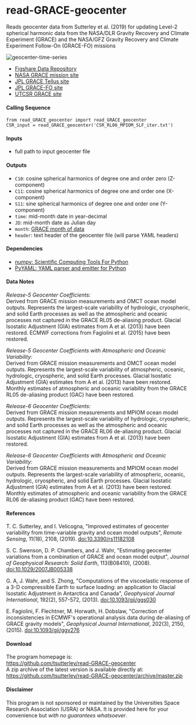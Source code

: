 read-GRACE-geocenter
====================

Reads geocenter data from Sutterley et al. (2019) for updating Level-2 spherical
harmonic data from the NASA/DLR Gravity Recovery and Climate Experiment
(GRACE) and the NASA/GFZ Gravity Recovery and Climate Experiment Follow-On
(GRACE-FO) missions  

![geocenter-time-series](https://tsutterley.github.io/references/Sutterley-2019bx.png)

- [Figshare Data Repository](https://doi.org/10.6084/m9.figshare.7388540)  
- [NASA GRACE mission site](http://www.nasa.gov/mission_pages/Grace/index.html)  
- [JPL GRACE Tellus site](http://grace.jpl.nasa.gov/)  
- [JPL GRACE-FO site](https://gracefo.jpl.nasa.gov/)
- [UTCSR GRACE site](http://www.csr.utexas.edu/grace/)  

#### Calling Sequence
```
from read_GRACE_geocenter import read_GRACE_geocenter
CSR_input = read_GRACE_geocenter('CSR_RL06_MPIOM_SLF_iter.txt')
```
#### Inputs
 - full path to input geocenter file  

#### Outputs
 - `C10`: cosine spherical harmonics of degree one and order zero (Z-component)
 - `C11`: cosine spherical harmonics of degree one and order one (X-component)
 - `S11`: sine spherical harmonics of degree one and order one (Y-component)
 - `time`: mid-month date in year-decimal  
 - `JD`:  mid-month date as Julian day  
 - `month`: [GRACE month of data](https://tsutterley.github.io/data/GRACE-Months.html)  
 - `header`: text header of the geocenter file (will parse YAML headers)  

#### Dependencies
 - [numpy: Scientific Computing Tools For Python](http://www.numpy.org)  
 - [PyYAML: YAML parser and emitter for Python](https://github.com/yaml/pyyaml)  

#### Data Notes

*Release-5 Geocenter Coefficients:*  
Derived from GRACE mission measurements and OMCT ocean model outputs.
Represents the largest-scale variability of hydrologic, cryospheric, and solid
Earth processes as well as the atmospheric and oceanic processes not captured
in the GRACE RL05 de-aliasing product.  Glacial Isostatic Adjustment (GIA)
estimates from A et al. (2013) have been restored.  ECMWF corrections from
Fagiolini et al. (2015) have been restored.  

*Release-5 Geocenter Coefficients with Atmospheric and Oceanic Variability:*  
Derived from GRACE mission measurements and OMCT ocean model outputs.
Represents the largest-scale variability of atmospheric, oceanic, hydrologic,
cryospheric, and solid Earth processes.  Glacial Isostatic Adjustment (GIA)
estimates from A et al. (2013) have been restored.  Monthly estimates of
atmospheric and oceanic variability from the GRACE RL05 de-aliasing product
(GAC) have been restored.  

*Release-6 Geocenter Coefficients:*  
Derived from GRACE mission measurements and MPIOM ocean model outputs.
Represents the largest-scale variability of hydrologic, cryospheric, and solid
Earth processes as well as the atmospheric and oceanic processes not captured
in the GRACE RL06 de-aliasing product.  Glacial Isostatic Adjustment (GIA)
estimates from A et al. (2013) have been restored.  

*Release-6 Geocenter Coefficients with Atmospheric and Oceanic Variability:*  
Derived from GRACE mission measurements and MPIOM ocean model outputs.
Represents the largest-scale variability of atmospheric, oceanic, hydrologic,
cryospheric, and solid Earth processes.  Glacial Isostatic Adjustment (GIA)
estimates from A et al. (2013) have been restored.  Monthly estimates of
atmospheric and oceanic variability from the GRACE RL06 de-aliasing product
(GAC) have been restored.  

#### References
T. C. Sutterley, and I. Velicogna, "Improved estimates of geocenter variability
from time-variable gravity and ocean model outputs", *Remote Sensing*,
11(18), 2108, (2019). [doi:10.3390/rs11182108](https://doi.org/10.3390/rs11182108)  

S. C. Swenson, D. P. Chambers, and J. Wahr, "Estimating geocenter variations
from a combination of GRACE and ocean model output", *Journal of Geophysical
Research: Solid Earth*, 113(B08410), (2008).
[doi:10.1029/2007JB005338](https://doi.org/10.1029/2007JB005338)  

G. A, J. Wahr, and S. Zhong, "Computations of the viscoelastic response of a
3-D compressible Earth to surface loading: an application to Glacial Isostatic
Adjustment in Antarctica and Canada", *Geophysical Journal International*,
192(2), 557-572, (2013). [doi:10.1093/gji/ggs030](https://doi.org/10.1093/gji/ggs030)  

E. Fagiolini, F. Flechtner, M. Horwath, H. Dobslaw, "Correction of
inconsistencies in ECMWF's operational analysis data during de-aliasing of
GRACE gravity models", *Geophysical Journal International*, 202(3), 2150,
(2015). [doi:10.1093/gji/ggv276](https://doi.org/10.1093/gji/ggv276)  

#### Download
The program homepage is:   
https://github.com/tsutterley/read-GRACE-geocenter   
A zip archive of the latest version is available directly at:    
https://github.com/tsutterley/read-GRACE-geocenter/archive/master.zip  

#### Disclaimer  
This program is not sponsored or maintained by the Universities Space Research Association (USRA) or NASA.  It is provided here for your convenience but _with no guarantees whatsoever_.  
